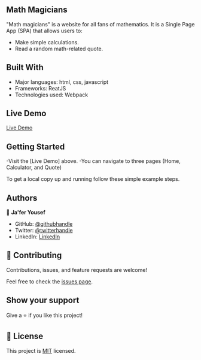 ## Math Magicians
"Math magicians" is a website for all fans of mathematics. It is a Single Page App (SPA) that allows users to:

- Make simple calculations.
- Read a random math-related quote.

## Built With

- Major languages: html, css, javascript
- Frameworks: ReatJS
- Technologies used: Webpack

## Live Demo 

[Live Demo](https://jaferidrees.github.io/math-magicians-react/)


## Getting Started

-Visit the [Live Demo] above.
-You can navigate to three pages (Home, Calculator, and Quote)

To get a local copy up and running follow these simple example steps.


## Authors

👤 **Ja'fer Yousef**

- GitHub: [@githubhandle](https://github.com/jaferIdrees)
- Twitter: [@twitterhandle](https://twitter.com/jafel_l)
- LinkedIn: [LinkedIn](https://linkedin.com/in/jaferll)


## 🤝 Contributing

Contributions, issues, and feature requests are welcome!

Feel free to check the [issues page](https://github.com/jaferIdrees/math-magicians-react/issues).

## Show your support

Give a ⭐️ if you like this project!


## 📝 License

This project is [MIT](./MIT.md) licensed.
